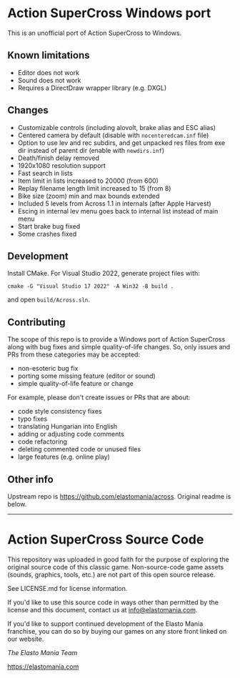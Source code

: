 # Action SuperCross Windows port

This is an unofficial port of Action SuperCross to Windows.

## Known limitations

* Editor does not work
* Sound does not work
* Requires a DirectDraw wrapper library (e.g. DXGL)

## Changes

* Customizable controls (including alovolt, brake alias and ESC alias)
* Centered camera by default (disable with `nocenteredcam.inf` file)
* Option to use lev and rec subdirs, and get unpacked res files from exe dir instead of parent dir (enable with `newdirs.inf`)
* Death/finish delay removed
* 1920x1080 resolution support
* Fast search in lists
* Item limit in lists increased to 20000 (from 600)
* Replay filename length limit increased to 15 (from 8)
* Bike size (zoom) min and max bounds extended
* Included 5 levels from Across 1.1 in internals (after Apple Harvest)
* Escing in internal lev menu goes back to internal list instead of main menu
* Start brake bug fixed
* Some crashes fixed

## Development

Install CMake. For Visual Studio 2022, generate project files with:

```
cmake -G "Visual Studio 17 2022" -A Win32 -B build .
```

and open `build/Across.sln`.

## Contributing

The scope of this repo is to provide a Windows port of Action SuperCross along with bug fixes and simple quality-of-life changes.
So, only issues and PRs from these categories may be accepted:

* non-esoteric bug fix
* porting some missing feature (editor or sound)
* simple quality-of-life feature or change

For example, please don't create issues or PRs that are about:

* code style consistency fixes
* typo fixes
* translating Hungarian into English
* adding or adjusting code comments
* code refactoring
* deleting commented code or unused files
* large features (e.g. online play)

## Other info

Upstream repo is https://github.com/elastomania/across. Original readme is below.

---

# Action SuperCross Source Code
This repository was uploaded in good faith for the purpose of exploring the original source code of this classic game. Non-source-code game assets (sounds, graphics, tools, etc.) are not part of this open source release.

See LICENSE.md for license information. 

If you'd like to use this source code in ways other than permitted by the license and this document, contact us at info@elastomania.com.

If you'd like to support continued development of the Elasto Mania franchise, you can do so by buying our games on any store front linked on our website.

*The Elasto Mania Team*

https://elastomania.com